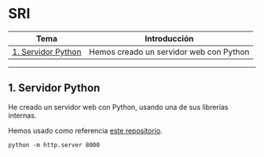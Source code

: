 # SRI
| **Tema**  | **Introducción**  |
|---|---|
| [1. Servidor Python](README.md#1-servidor-python)  | Hemos creado un servidor web con Python |

___

## 1. Servidor Python
He creado un servidor web con Python, usando una de sus librerías internas.

Hemos usado como referencia [este repositorio](https://gist.github.com/bxt/3491401).

`python -m http.server 8000`
